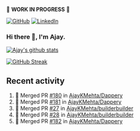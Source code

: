 :construction: **WORK IN PROGRESS** :construction:

<p align="left">
<a href="https://github.com/ajaykmehta"><img src="https://img.shields.io/github/followers/ajaykmehta.svg?label=GitHub&style=social" alt="GitHub"></a>
<a href="https://www.linkedin.com/in/ajay-mehta-b781ba1/"><img src="https://img.shields.io/badge/LinkedIn--_.svg?style=social&logo=linkedin" alt="LinkedIn"></a>
</p>

### Hi there 👋, I'm Ajay.

[![Ajay's github stats](https://github-readme-stats.vercel.app/api?username=AjayKMehta&count_private=true&show_icons=true&theme=synthwave)](https://github.com/anuraghazra/github-readme-stats)
<!--![Top Langs](https://github-readme-stats.vercel.app/api/top-langs/?username=AjayKMehta&count_private=true&show_icons=true&theme=synthwave&hide=TeX&layout=compact)-->

<!--
**AjayKMehta/AjayKMehta** is a ✨ _special_ ✨ repository because its `README.md` (this file) appears on your GitHub profile.

Here are some ideas to get you started:

- 🔭 I'm currently working on ...
- 🌱 I'm currently learning ...
- 👯 I'm looking to collaborate on ...
- 🤔 I'm looking for help with ...
- 💬 Ask me about ...
- 📫 How to reach me: ...
- 😄 Pronouns: ...
- ⚡ Fun fact: ...
-->

[![GitHub Streak](https://github-readme-streak-stats.herokuapp.com/?user=AjayKMehta&theme=dark)](https://git.io/streak-stats)

## Recent activity

<!--START_SECTION:activity-->
1. 🎉 Merged PR [#180](https://github.com/AjayKMehta/Dappery/pull/180) in [AjayKMehta/Dappery](https://github.com/AjayKMehta/Dappery)
2. 🎉 Merged PR [#181](https://github.com/AjayKMehta/Dappery/pull/181) in [AjayKMehta/Dappery](https://github.com/AjayKMehta/Dappery)
3. 🎉 Merged PR [#27](https://github.com/AjayKMehta/builderbuilder/pull/27) in [AjayKMehta/builderbuilder](https://github.com/AjayKMehta/builderbuilder)
4. 🎉 Merged PR [#28](https://github.com/AjayKMehta/builderbuilder/pull/28) in [AjayKMehta/builderbuilder](https://github.com/AjayKMehta/builderbuilder)
5. 🎉 Merged PR [#182](https://github.com/AjayKMehta/Dappery/pull/182) in [AjayKMehta/Dappery](https://github.com/AjayKMehta/Dappery)
<!--END_SECTION:activity-->
